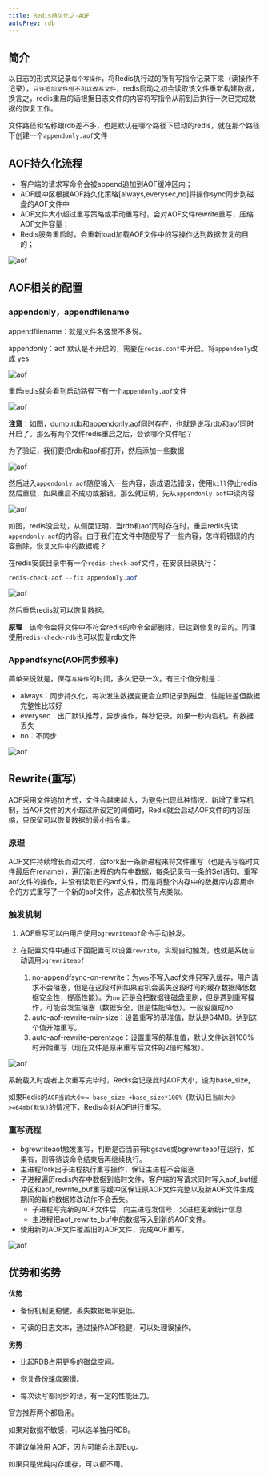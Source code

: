 ```yaml
---
title: Redis持久化之-AOF
autoPrev: rdb
---
```


## 简介
以日志的形式来记录`每个写操作`，将Redis执行过的所有写指令记录下来（读操作不记录），`只许追加文件但不可以改写文件`，redis启动之初会读取该文件重新构建数据，换言之，redis重启的话根据日志文件的内容将写指令从前到后执行一次已完成数据的恢复工作。

文件路径和名称跟rdb差不多，也是默认在哪个路径下启动的redis，就在那个路径下创建一个`appendonly.aof`文件

## AOF持久化流程
* 客户端的请求写命令会被append追加到AOF缓冲区内；
* AOF缓冲区根据AOF持久化策略[always,everysec,no]将操作sync同步到磁盘的AOF文件中
* AOF文件大小超过重写策略或手动重写时，会对AOF文件rewrite重写，压缩AOF文件容量；
* Redis服务重启时，会重新load加载AOF文件中的写操作达到数据恢复的目的；

![aof](/blogImg/redis/20210603104758.png)

## AOF相关的配置

### appendonly，appendfilename
appendfilename：就是文件名这里不多说。

appendonly：aof 默认是不开启的，需要在`redis.conf`中开启。将`appendonly`改成 yes

![aof](/blogImg/redis/20210603105810.png)

重启redis就会看到启动路径下有一个`appendonly.aof`文件

![aof](/blogImg/redis/20210603110300.png)

**注意**：如图，dump.rdb和appendonly.aof同时存在，也就是说我rdb和aof同时开启了。那么有两个文件redis重启之后，会读哪个文件呢？

为了验证，我们要把rdb和aof都打开，然后添加一些数据

![aof](/blogImg/redis/20210603111635.png)

然后进入`appendonly.aof`随便输入一些内容，造成语法错误，使用`kill`停止redis 然后重启，如果重启不成功或报错，那么就证明，先从`appendonly.aof`中读内容

![aof](/blogImg/redis/20210603112446.png)

如图，redis没启动，从侧面证明，当rdb和aof同时存在时，重启redis先读`appendonly.aof`的内容。由于我们在文件中随便写了一些内容，怎样将错误的内容删除，恢复文件中的数据呢？

在redis安装目录中有一个`redis-check-aof`文件，在安装目录执行：
```java
redis-check-aof --fix appendonly.aof
```
![aof](/blogImg/redis/20210603140744.png)

然后重启redis就可以恢复数据。

**原理**：该命令会将文件中不符合redis的命令全部删除，已达到修复的目的。同理使用`redis-check-rdb`也可以恢复rdb文件

### Appendfsync(AOF同步频率)
简单来说就是，保存`写操作`的时间，多久记录一次。有三个值分别是：

* always：同步持久化，每次发生数据变更会立即记录到磁盘，性能较差但数据完整性比较好
* everysec：出厂默认推荐，异步操作，每秒记录，如果一秒内宕机，有数据丢失
* no：不同步

![aof](/blogImg/redis/20210603114317.png)

## Rewrite(重写)
AOF采用文件追加方式，文件会越来越大，为避免出现此种情况，新增了重写机制，当AOF文件的大小超过所设定的阈值时，Redis就会启动AOF文件的内容压缩，只保留可以恢复数据的最小指令集。

### 原理
AOF文件持续增长而过大时，会fork出一条新进程来将文件重写（也是先写临时文件最后在rename），遍历新进程的内存中数据，每条记录有一条的Set语句。重写aof文件的操作，并没有读取旧的aof文件，而是将整个内存中的数据库内容用命令的方式重写了一个新的aof文件，这点和快照有点类似。

### 触发机制
1. AOF重写可以由用户使用`bgrewriteaof`命令手动触发。
2. 在配置文件中通过下面配置可以设置`rewrite`，实现自动触发，也就是系统自动调用`bgrewriteaof`

    1. no-appendfsync-on-rewrite：为`yes`不写入aof文件只写入缓存，用户请求不会阻塞，但是在这段时间如果宕机会丢失这段时间的缓存数据降低数据安全性，提高性能）。为`no` 还是会把数据往磁盘里刷，但是遇到重写操作，可能会发生阻塞（数据安全，但是性能降低）。一般设置成no
    2. auto-aof-rewrite-min-size：设置重写的基准值，默认是64MB。达到这个值开始重写。
    3. auto-aof-rewrite-perentage：设置重写的基准值，默认文件达到100%时开始重写（现在文件是原来重写后文件的2倍时触发）。

![aof](/blogImg/redis/20210603132717.png)

系统载入时或者上次重写完毕时，Redis会记录此时AOF大小，设为base_size,

如果Redis的`AOF当前大小>= base_size +base_size*100% `(默认)且`当前大小>=64mb(默认)`的情况下，Redis会对AOF进行重写。 

### 重写流程
* bgrewriteaof触发重写，判断是否当前有bgsave或bgrewriteaof在运行，如果有，则等待该命令结束后再继续执行。
* 主进程fork出子进程执行重写操作，保证主进程不会阻塞
* 子进程遍历redis内存中数据到临时文件，客户端的写请求同时写入aof_buf缓冲区和aof_rewrite_buf重写缓冲区保证原AOF文件完整以及新AOF文件生成期间的新的数据修改动作不会丢失。
  * 子进程写完新的AOF文件后，向主进程发信号，父进程更新统计信息
  * 主进程把aof_rewrite_buf中的数据写入到新的AOF文件。
* 使用新的AOF文件覆盖旧的AOF文件，完成AOF重写。

![aof](/blogImg/redis/20210603135519.png)

## 优势和劣势

**优势**：
*  备份机制更稳健，丢失数据概率更低。

*  可读的日志文本，通过操作AOF稳健，可以处理误操作。

**劣势**：
* 比起RDB占用更多的磁盘空间。

* 恢复备份速度要慢。

* 每次读写都同步的话，有一定的性能压力。

官方推荐两个都启用。

如果对数据不敏感，可以选单独用RDB。

不建议单独用 AOF，因为可能会出现Bug。

如果只是做纯内存缓存，可以都不用。


